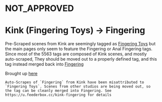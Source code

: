 # NOT_APPROVED
# Kink (Fingering Toys) -> Fingering

Pre-Scraped scenes from Kink are seemingly tagged as [Fingering Toys](https://stashdb.org/tags/e3e896e5-3cc5-4fb9-9e7e-ce56259fefc3) but the main pages only seem to feature the Fingering or Anal Fingering tags. Since most of the 5563 tags are composed of Kink scenes, and mostly auto-scraped, They should be moved out to a properly defined tag, and this tag instead merged back into [Fingering](https://stashdb.org/tags/9a3898aa-27be-401b-8119-dfafaf5aeb35)

Brought up [here](https://discord.com/channels/559159668438728723/935611121371611157/1350555085284835340)

```
Auto-Scrapes of `Fingering` from Kink have been misattributed to `Fingering Toys`. Scenes from other studios are being moved out, so the tag can be cleanly merged into Fingering. See https://u.feederbox.cc/kink-fingering for details
```